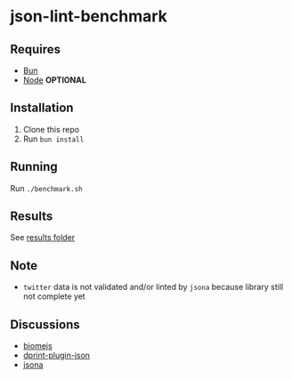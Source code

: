# json-lint-benchmark

## Requires

- [Bun](https://bun.sh)
- [Node](https://nodejs.org/en) **OPTIONAL**

## Installation

1. Clone this repo
2. Run `bun install`

## Running

Run `./benchmark.sh`

## Results

See [results folder](./results)

## Note

- `twitter` data is not validated and/or linted by `jsona` because library still
  not complete yet

## Discussions

- [biomejs](https://github.com/biomejs/biome/discussions/2315)
- [dprint-plugin-json](https://github.com/dprint/dprint-plugin-json/issues/35)
- [jsona](https://github.com/jsona/jsona/issues/52)
